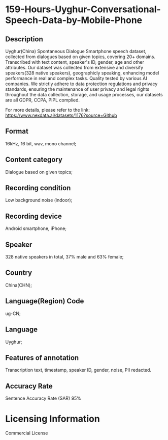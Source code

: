 # 159-Hours-Uyghur-Conversational-Speech-Data-by-Mobile-Phone

## Description
Uyghur(China) Spontaneous Dialogue Smartphone speech dataset, collected from dialogues based on given topics, covering 20+ domains. Transcribed with text content, speaker's ID, gender, age and other attributes. Our dataset was collected from extensive and diversify speakers(328 native speakers), geographicly speaking, enhancing model performance in real and complex tasks. Quality tested by various AI companies. We strictly adhere to data protection regulations and privacy standards, ensuring the maintenance of user privacy and legal rights throughout the data collection, storage, and usage processes, our datasets are all GDPR, CCPA, PIPL complied.

For more details, please refer to the link: https://www.nexdata.ai/datasets/1176?source=Github


## Format
16kHz, 16 bit, wav, mono channel;
## Content category
Dialogue based on given topics;
## Recording condition
Low background noise (indoor);
## Recording device
Android smartphone, iPhone;
## Speaker
328 native speakers in total, 37% male and 63% female;
## Country
China(CHN);
## Language(Region) Code
ug-CN;
## Language
Uyghur;
## Features of annotation
Transcription text, timestamp, speaker ID, gender, noise, PII redacted.
## Accuracy Rate
Sentence Accuracy Rate (SAR) 95%
# Licensing Information
Commercial License
